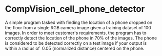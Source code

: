 # CompVision_cell_phone_detector
A simple program tasked with finding the location of a phone dropped on the floor from a single RGB camera image given a training dataset of 100 images.
In order to meet customer's requirements, the program has to correctly detect the location of the phone in 70% of the images.
The phone is considered to be detected correctly on a test image if your output is within a radius of ​ 0.05 (normalized distance) centered on the phone.
